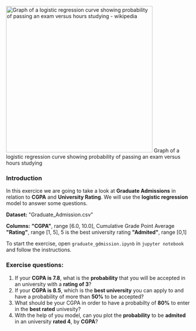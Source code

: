 <img src="https://upload.wikimedia.org/wikipedia/commons/6/6d/Exam_pass_logistic_curve.jpeg" alt="Graph of a logistic regression curve showing probability of passing an exam versus hours studying - wikipedia" style="width:400px">
Graph of a logistic regression curve showing probability of passing an exam versus hours studying

### Introduction

In this exercice we are going to take a look at **Graduate Admissions** in relation to **CGPA** and **University Rating**.
We will use the **logistic regression** model to answer some questions.

**Dataset:** "Graduate_Admission.csv"

**Columns:**
**"CGPA"**, range [6.0, 10.0], Cumulative Grade Point Average
**"Rating"**, range [1, 5], 5 is the best university rating
**"Admited"**, range [0,1]

To start the exercise, open `graduate_gdmission.ipynb` in `jupyter notebook` and follow the instructions.

### Exercise questions:

1. If your **CGPA is 7.8**, what is the **probability** that you will be accepted in an university with a **rating of 3**?
2. If your **CGPA is 8.5**, which is the **best university** you can apply to and have a probability of more than **50%** to be accepted?
3. What should be your CGPA in order to have a probabilty of **80%** to enter in the **best rated** univesity?
4. With the help of you model, can you plot the **probability** to be **admited** in an university **rated 4**, by **CGPA**?

